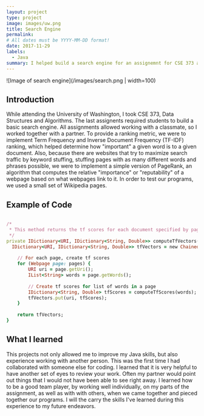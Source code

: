 ```yaml
---
layout: project
type: project
image: images/uw.png
title: Search Engine
permalink:
# All dates must be YYYY-MM-DD format!
date: 2017-11-29
labels:
  - Java
summary: I helped build a search engine for an assignemnt for CSE 373 at the University of Washington.
---
```


![Image of search engine](/images/search.png | width=100)

## Introduction

  While attending the University of Washington, I took CSE 373, Data Structures and Algorithms. The last assignents required students to build a basic search engine. All assignments allowed working with a classmate, so I worked together with a partner. To provide a ranking metric, we were to implement Term Frequency and Inverse Document Frequency (TF-IDF) ranking, which helped determine how "important" a given word is to a given document. Also, because there are websites that try to maximize search traffic by keyword stuffing, stuffing pages with as many different words and phrases possible, we were to implement a simple version of PageRank, an algorithm that computes the relative "importance" or "reputability" of a webpage based on what webpages link to it. In order to test our programs, we used a small set of Wikipedia pages.
 
## Example of Code

```ruby

/*
 * This method returns the tf scores for each document specified by pages.
 */
private IDictionary<URI, IDictionary<String, Double>> computeTfVectors(ISet<Webpage> pages) {
  IDictionary<URI, IDictionary<String, Double>> tfVectors = new ChainedHashDictionary<>();
  
	// For each page, create tf scores
	for (Webpage page: pages) {
	    URI uri = page.getUri();
	    IList<String> words = page.getWords();
	    
	    // Create tf scores for list of words in a page
	    IDictionary<String, Double> tfScores = computeTfScores(words);
	    tfVectors.put(uri, tfScores);
	}
	
	return tfVectors;
}

```
  
## What I learned

  This projects not only allowed me to improve my Java skills, but also experience working with another person. This was the first time I had collaborated with someone else for coding. I learned that it is very helpful to have another set of eyes to review your work. Often my partner would point out things that I would not have been able to see right away. I learned how to be a good team player, by working well individually, on my parts of the assignment, as well as with with others, when we came together and pieced together our programs. I will the carry the skills I've learned during this experience to my future endeavors.



